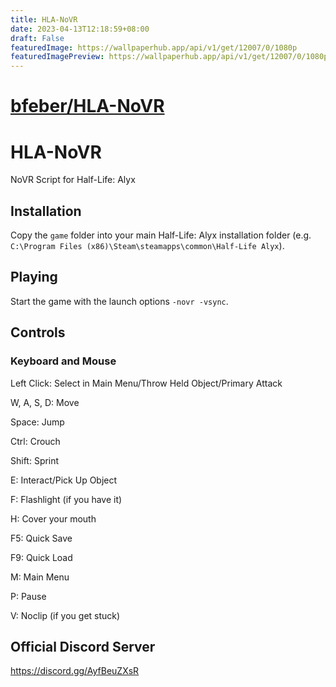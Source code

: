 ```yaml
---
title: HLA-NoVR
date: 2023-04-13T12:18:59+08:00
draft: False
featuredImage: https://wallpaperhub.app/api/v1/get/12007/0/1080p
featuredImagePreview: https://wallpaperhub.app/api/v1/get/12007/0/1080p
---
```


# [bfeber/HLA-NoVR](https://github.com/bfeber/HLA-NoVR)

# HLA-NoVR
NoVR Script for Half-Life: Alyx

## Installation
Copy the ``game`` folder into your main Half-Life: Alyx installation folder (e.g. ``C:\Program Files (x86)\Steam\steamapps\common\Half-Life Alyx``).

## Playing
Start the game with the launch options ``-novr -vsync``.

## Controls
### Keyboard and Mouse
Left Click: Select in Main Menu/Throw Held Object/Primary Attack

W, A, S, D: Move

Space: Jump

Ctrl: Crouch

Shift: Sprint

E: Interact/Pick Up Object

F: Flashlight (if you have it)

H: Cover your mouth

F5: Quick Save

F9: Quick Load

M: Main Menu

P: Pause

V: Noclip (if you get stuck)

## Official Discord Server
https://discord.gg/AyfBeuZXsR
